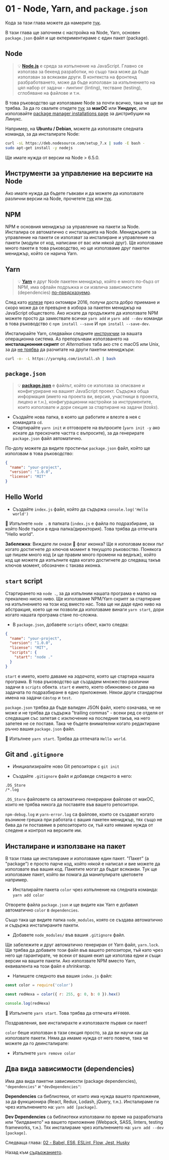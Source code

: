 # 01 - Node, Yarn, and `package.json`

Кода за тази глава можете да намерите [тук](https://github.com/verekia/js-stack-walkthrough/tree/master/01-node-yarn-package-json).

В тази глава ще започнем с настройка на Node, Yarn, основен `package.json` файл и ще екпериментираме с един пакет (package).

## Node

> 💡 **[Node.js](https://nodejs.org/)** е среда за изпълнение на JavaScript. Главно се използва за бекенд разработки, но също така може да бъде използван за всякакви други. В контекста на фронтенд разбработването, може да бъде използван за изпълнението на цял набор от задачи - линтинг (linting), тестване (testing), сглобяване на файлове и т.н.

В това ръководство ще използваме Node за почти всичко, така че ще ви трябва. За да го свалите отидете [тук](https://nodejs.org/en/download/current/) за **макОС** или **Уиндоус**, или използвайте [package manager installations page](https://nodejs.org/en/download/package-manager/) за дистрибуции на Линукс.

Например, на **Ubuntu / Debian**, можете да използвате следната команда, за да инсталирате Node:

```sh
curl -sL https://deb.nodesource.com/setup_7.x | sudo -E bash -
sudo apt-get install -y nodejs
```

Ще имате нужда от версии на Node > 6.5.0.

## Инструменти за управление на версиите на Node

Ако имате нужда да бъдете гъвкави и да можете да използвате различни версии на Node, прочетете [тук](https://github.com/creationix/nvm) или [тук](https://github.com/tj/n).

## NPM

NPM е основния мениджър за управление на пакети за Node. Инсталира се автоматично с инсталацията на Node. Мениджърите за управление на пакети се използват за инсталиране и управление на пакети (модули от код, написани от вас или някой друг). Ще използваме много пакети в това ръководство, но ще използваме друг пакетен мениджър, който се нарича Yarn.

## Yarn

> 💡 **[Yarn](https://yarnpkg.com/)** е друг Node пакетен мениджър, който е много по-бърз от NPM, има офлайн подръжка и си извлича зависимостите (dependencies) [по-предсказуемо](https://yarnpkg.com/en/docs/yarn-lock).

След като [излезе](https://code.facebook.com/posts/1840075619545360) през октомври 2016, получи доста добро приемане и скоро може да се превърне в избора за пакетен мениджър на JavaScript обществото. Ако искате да продължите да използвате NPM можете просто да замествате всички `yarn add` и `yarn add --dev` команди в това ръководство с `npm install --save` И `npm install --save-dev`.

Инсталирайте Yarn, следвайки следните [инструкчии](https://yarnpkg.com/en/docs/install) за вашата операционна система. Аз препоръчвам използването на  **инсталационния скрипт** от *Alternatives* таба ако сте с macOS или Unix, за да [не трябва](https://github.com/yarnpkg/yarn/issues/1505) да разчитате на други пакетни мениджъри:

```sh
curl -o- -L https://yarnpkg.com/install.sh | bash
```

## `package.json`

> 💡 **[package.json](https://yarnpkg.com/en/docs/package-json)** е файлът, който се използва за описване и конфигуриране на вашият JavaScript проект. Съдържа обща информация (името на проекта ви, версия, участници в проекта, лиценз и т.н.), конфигурационни настройки за инструментите, които използвате и дори секция за стартиране на задачи (*tasks*).

- Създайте нова папка, в която ще работите и влезте в нея с командата `cd`. 
- Стартирайте `yarn init` и отговорете на въпросите (`yarn init -y` ако искате да прескочите частта с въпросите), за да генерирате `package.json` файл автоматично.

По-долу можете да видите простичък `package.json` файл, който ще използвам в това ръководство:

```json
{
  "name": "your-project",
  "version": "1.0.0",
  "license": "MIT"
}
```

## Hello World

- Създайте `index.js` файл, който да съдържа `console.log('Hello world')`

🏁 Изпълнете `node .` в папката (`index.js` е файла по подразбиране, за който Node търси в една папка/директория). Това трябва да отпечата "Hello world".

**Забележка**: Виждате ли онази 🏁 флаг иконка? Ще я използвам всеки път когато достигнете до ключов момент в текущото ръковоство. Понякога ще пишем много код (и ще правим много промени на веднъж), който код ще можете да изпълните едва когато достигнете до следващ такъв ключов момент, обозначен с такава иконка.

## `start` script

Стартирането на `node .`, за да изпълним нашата програма е малко на прекалено ниско ниво. Ще използваме NPM/Yarn скрипт за стартиране на изпълнението на този код вместо нас. Това ще ни даде едно ниво на абстракция, което ще ни позволи да използваме винаги `yarn start`, дори когато нашата програма стане по-сложна.

- В `package.json`, добавете `scripts` обект, както следва:

```json
{
  "name": "your-project",
  "version": "1.0.0",
  "license": "MIT",
  "scripts": {
    "start": "node ."
  }
}
```

`start` е името, което даваме на *задачата*, която ще стартира нашата програма. В това ръководство ще създадем множество различни задачи в `scripts` обекта. `start` е името, което обикновено се дава на задачата по подразбиране в едно приложение. Някои други стандартни имена на задачи са`stop` и `test`.

`package.json` трябва да бъде валиден JSON файл, което означава, че не може и не трябва да съдържа "trailing commas" - всеки ред се отделя от следващия със запетая с изключение на последния такъв, на него запетея не се поставя. Така че бъдете внимателни когато редактиране ръчно вашия `package.json` файл.

🏁 Изпълнее `yarn start`. Трябва да отпечата `Hello world`.

## Git and `.gitignore`

- Инициализирайте ново Git репозитори с `git init`

- Създайте `.gitignore` файл и добаведе следното в него:

```gitignore
.DS_Store
/*.log
```

`.DS_Store` файловете са автоматично генерирани файлове от макОС, които не трябва никога да поставяте във вашето репозитори.

`npm-debug.log` и `yarn-error.log` са файлове, които се създават когато възникне грешка при работата с вашия пакетен мениджър, тях също не бива да ги поставяме в репозиторито си, тъй като нямаме нужда от следене и контрол на версиите им.

## Инсталиране и използване на пакет

В тази глава ще инсталираме и използваме един пакет. "Пакет" (а "package") е просто парче код, който някой е написал и вие можете да използвате във вашия код. Пакетите могат да бъдат всякакви. Тук ще използваме пакет, който ви помага да манипулирате цветовете например.

- Инсталирайте пакета `color` чрез изпълнение на следната команда: `yarn add color`

Отворете файла `package.json` и ще видите как Yarn е добавил автоматично `color` в `dependencies`.

Също така ще видите папка `node_modules`, която се създава автоматично и съдържа инсталираните пакети.

- Добавете `node_modules/` във вашия `.gitignore` файл.

Ще забележите и друг автоматично генериран от Yarn файл, `yarn.lock`. Ще трябва да добавите този файл във вашето репозитори, тъй като чрез него ще гарантирате, че всеки от вашия екип ще използва едни и същи версии на вашите пакети. Ако използвате NPM вместо Yarn, еквивалента на този файл е *shrinkwrap*.

- Напишете следното във вашия `index.js` файл:

```js
const color = require('color')

const redHexa = color({ r: 255, g: 0, b: 0 }).hex()

console.log(redHexa)
```

🏁 Изпълнете `yarn start`. Това трябва да отпечата `#FF0000`.

Поздравления, вие инсталирахте и използвахте първия си пакет!

`color` беше използван в тази секция просто, за да ви научи как да използвате пакети. Няма да имаме нужда от него повече, така че можете да го деинсталирате:

- Изпълнете `yarn remove color`

## Два вида зависимости (dependencies)

Има два вида пакетни зависимости (package dependencies), `"dependencies"` и `"devDependencies"`:

**Dependencies** са библиотеки, от които има нужда вашето приложение, за да функционира (React, Redux, Lodash, jQuery, т.н.). Инсталираме ги чрез изпълнението на: `yarn add [package]`.

**Dev Dependencies** са библиотеки използвани по време на разработката или "билдването" на вашето приложение (Webpack, SASS, linters, testing frameworks, т.н.). Тях инсталираме чрез изпълнението на: `yarn add --dev [package]`.

Следваща глава: [02 - Babel, ES6, ESLint, Flow, Jest, Husky](02-babel-es6-eslint-flow-jest-husky.md#readme)

Назад към [съдържанието](https://github.com/verekia/js-stack-from-scratch#table-of-contents).
